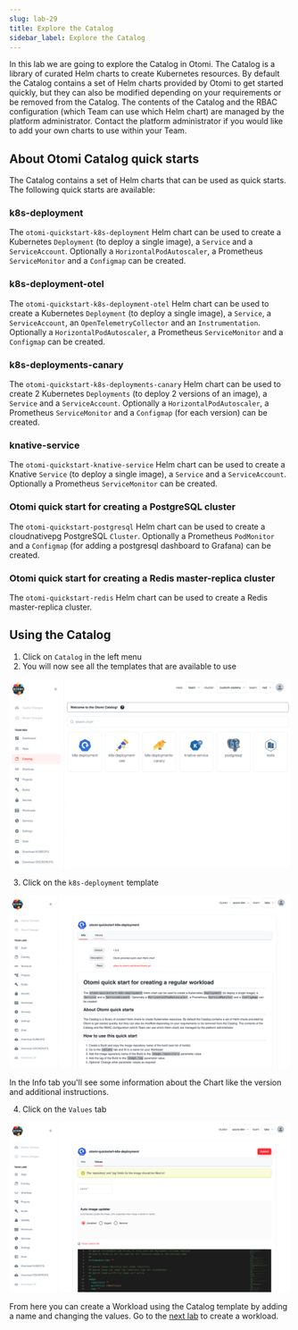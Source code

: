 ```yaml
---
slug: lab-29
title: Explore the Catalog
sidebar_label: Explore the Catalog
---
```


In this lab we are going to explore the Catalog in Otomi. The Catalog is a library of curated Helm charts to create Kubernetes resources. By default the Catalog contains a set of Helm charts provided by Otomi to get started quickly, but they can also be modified depending on your requirements or be removed from the Catalog. The contents of the Catalog and the RBAC configuration (which Team can use which Helm chart) are managed by the platform administrator. Contact the platform administrator if you would like to add your own charts to use within your Team.

## About Otomi Catalog quick starts

The Catalog contains a set of Helm charts that can be used as quick starts. The following quick starts are available:

### k8s-deployment

The `otomi-quickstart-k8s-deployment` Helm chart can be used to create a Kubernetes `Deployment` (to deploy a single image), a `Service` and a `ServiceAccount`. Optionally a `HorizontalPodAutoscaler`, a Prometheus `ServiceMonitor` and a `Configmap` can be created.

### k8s-deployment-otel

The `otomi-quickstart-k8s-deployment-otel` Helm chart can be used to create a Kubernetes `Deployment` (to deploy a single image), a `Service`, a `ServiceAccount`, an `OpenTelemetryCollector` and an `Instrumentation`. Optionally a `HorizontalPodAutoscaler`, a Prometheus `ServiceMonitor` and a `Configmap` can be created.

### k8s-deployments-canary

The `otomi-quickstart-k8s-deployments-canary` Helm chart can be used to create 2 Kubernetes `Deployments` (to deploy 2 versions of an image), a `Service` and a `ServiceAccount`. Optionally a `HorizontalPodAutoscaler`, a Prometheus `ServiceMonitor` and a `Configmap` (for each version) can be created.

### knative-service

The `otomi-quickstart-knative-service` Helm chart can be used to create a Knative `Service` (to deploy a single image), a `Service` and a  `ServiceAccount`. Optionally a Prometheus `ServiceMonitor` can be created.

### Otomi quick start for creating a PostgreSQL cluster

The `otomi-quickstart-postgresql` Helm chart can be used to create a cloudnativepg PostgreSQL `Cluster`. Optionally a Prometheus `PodMonitor` and a `Configmap` (for adding a postgresql dashboard to Grafana) can be created.

### Otomi quick start for creating a Redis master-replica cluster

The `otomi-quickstart-redis` Helm chart can be used to create a Redis master-replica cluster.

## Using the Catalog

1. Click on `Catalog` in the left menu
2. You will now see all the templates that are available to use

![catalog](../../img/catalog.png)

3. Click on the `k8s-deployment` template

![catalog](../../img/catalog-2.png)

In the Info tab you'll see some information about the Chart like the version and additional instructions.

4. Click on the `Values` tab

![catalog](../../img/catalog-3.png)

From here you can create a Workload using the Catalog template by adding a name and changing the values. Go to the [next lab](lab-13) to create a workload.